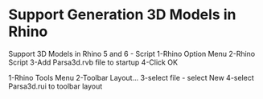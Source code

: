 # Support Generation 3D Models in Rhino

Support 3D Models in Rhino 5 and 6 - Script
1-Rhino Option Menu 
2-Rhino Script 
3-Add Parsa3d.rvb file to startup
4-Click OK

1-Rhino Tools Menu
2-Toolbar Layout...
3-select file - select New
4-select Parsa3d.rui to toolbar layout
